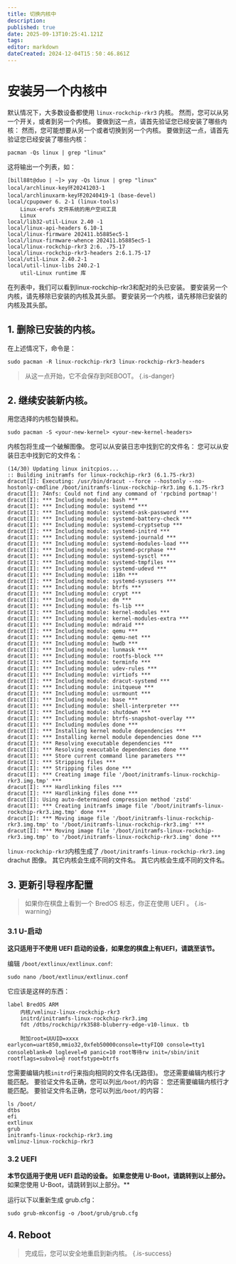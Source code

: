 ```yaml
---
title: 切换内核中
description:
published: true
date: 2025-09-13T10:25:41.121Z
tags:
editor: markdown
dateCreated: 2024-12-04T15：50：46.861Z
---
```


# 安装另一个内核中

默认情况下，大多数设备都使用 `linux-rockchip-rkr3` 内核。
然而，您可以从另一个开关，或者到另一个内核。
要做到这一点，请首先验证您已经安装了哪些内核：
然而，您可能想要从另一个或者切换到另一个内核。
要做到这一点，请首先验证您已经安装了哪些内核：

```
pacman -Qs linux | grep "linux"
```

这将输出一个列表，如：

```
[bill88t@duo | ~]> yay -Qs linux | grep "linux"
local/archlinux-key环20241203-1
local/archlinuxarm-key环20240419-1 (base-devel)
local/cpupower 6. 2-1 (linux-tools)
    Linux-erofs 文件系统的用户空间工具
    Linux
local/lib32-util-Linux 2.40 -1
local/linux-api-headers 6.10-1
local/linux-firmware 202411.b5885ec5-1
local/linux-firmware-whence 202411.b5885ec5-1
local/linux-rockchip-rkr3 2:6. .75-17
local/linux-rockchip-rkr3-headers 2:6.1.75-17
local/util-Linux 2.40.2-1
local/util-linux-libs 240.2-1
    util-Linux runtime 库
```

在列表中，我们可以看到linux-rockchip-rkr3和配对的头已安装。
要安装另一个内核，请先移除已安装的内核及其头部。
要安装另一个内核，请先移除已安装的内核及其头部。

## 1. 删除已安装的内核。

在上述情况下，命令是：

```
sudo pacman -R linux-rockchip-rkr3 linux-rockchip-rkr3-headers
```

> 从这一点开始，它不会保存到REBOOT。
> {.is-danger}

## 2. 继续安装新内核。

用您选择的内核包替换<your-new-kernel>和<your-new-kernel-headers>。

```
sudo pacman -S <your-new-kernel> <your-new-kernel-headers>
```

内核包将生成一个破解图像。 您可以从安装日志中找到它的文件名： 您可以从安装日志中找到它的文件名：

```
(14/30) Updating linux initcpios...
:: Building initramfs for linux-rockchip-rkr3 (6.1.75-rkr3)
dracut[I]: Executing: /usr/bin/dracut --force --hostonly --no-hostonly-cmdline /boot/initramfs-linux-rockchip-rkr3.img 6.1.75-rkr3
dracut[I]: 74nfs: Could not find any command of 'rpcbind portmap'!
dracut[I]: *** Including module: bash ***
dracut[I]: *** Including module: systemd ***
dracut[I]: *** Including module: systemd-ask-password ***
dracut[I]: *** Including module: systemd-battery-check ***
dracut[I]: *** Including module: systemd-cryptsetup ***
dracut[I]: *** Including module: systemd-initrd ***
dracut[I]: *** Including module: systemd-journald ***
dracut[I]: *** Including module: systemd-modules-load ***
dracut[I]: *** Including module: systemd-pcrphase ***
dracut[I]: *** Including module: systemd-sysctl ***
dracut[I]: *** Including module: systemd-tmpfiles ***
dracut[I]: *** Including module: systemd-udevd ***
dracut[I]: *** Including module: i18n ***
dracut[I]: *** Including module: systemd-sysusers ***
dracut[I]: *** Including module: btrfs ***
dracut[I]: *** Including module: crypt ***
dracut[I]: *** Including module: dm ***
dracut[I]: *** Including module: fs-lib ***
dracut[I]: *** Including module: kernel-modules ***
dracut[I]: *** Including module: kernel-modules-extra ***
dracut[I]: *** Including module: mdraid ***
dracut[I]: *** Including module: qemu ***
dracut[I]: *** Including module: qemu-net ***
dracut[I]: *** Including module: hwdb ***
dracut[I]: *** Including module: lunmask ***
dracut[I]: *** Including module: rootfs-block ***
dracut[I]: *** Including module: terminfo ***
dracut[I]: *** Including module: udev-rules ***
dracut[I]: *** Including module: virtiofs ***
dracut[I]: *** Including module: dracut-systemd ***
dracut[I]: *** Including module: initqueue ***
dracut[I]: *** Including module: usrmount ***
dracut[I]: *** Including module: base ***
dracut[I]: *** Including module: shell-interpreter ***
dracut[I]: *** Including module: shutdown ***
dracut[I]: *** Including module: btrfs-snapshot-overlay ***
dracut[I]: *** Including modules done ***
dracut[I]: *** Installing kernel module dependencies ***
dracut[I]: *** Installing kernel module dependencies done ***
dracut[I]: *** Resolving executable dependencies ***
dracut[I]: *** Resolving executable dependencies done ***
dracut[I]: *** Store current command line parameters ***
dracut[I]: *** Stripping files ***
dracut[I]: *** Stripping files done ***
dracut[I]: *** Creating image file '/boot/initramfs-linux-rockchip-rkr3.img.tmp' ***
dracut[I]: *** Hardlinking files ***
dracut[I]: *** Hardlinking files done ***
dracut[I]: Using auto-determined compression method 'zstd'
dracut[I]: *** Creating initramfs image file '/boot/initramfs-linux-rockchip-rkr3.img.tmp' done ***
dracut[I]: *** Moving image file '/boot/initramfs-linux-rockchip-rkr3.img.tmp' to '/boot/initramfs-linux-rockchip-rkr3.img' ***
dracut[I]: *** Moving image file '/boot/initramfs-linux-rockchip-rkr3.img.tmp' to '/boot/initramfs-linux-rockchip-rkr3.img' done ***
```

`linux-rockchip-rkr3`内核生成了 `/boot/initramfs-linux-rockchip-rkr3.img` drachut 图像。 其它内核会生成不同的文件名。 其它内核会生成不同的文件名。

## 3. 更新引导程序配置

> 如果你在棋盘上看到一个 BredOS 标志，你正在使用 UEFI 。
> {.is-warning}

### 3.1 U-启动

**这只适用于不使用 UEFI 启动的设备，如果您的棋盘上有UEFI，请跳至该节。**

编辑 `/boot/extlinux/extlinux.conf`:

```
sudo nano /boot/extlinux/extlinux.conf
```

它应该是这样的东西：

```
label BredOS ARM
    内核/vmlinuz-linux-rockchip-rkr3
    initrd/initramfs-linux-rockchip-rkr3.img
    fdt /dtbs/rockchip/rk3588-bluberry-edge-v10-linux. tb

    附加root=UUUID=xxxx earlycon=uart850,mmio32,0xfeb50000console=ttyFIQ0 console=tty1 consoleblank=0 loglevel=0 panic=10 root等待rw init=/sbin/init rootflags=subvol=@ rootfstype=btrfs
```

您需要编辑内核`initrd`行来指向相同的文件名(无路径)。
您还需要编辑内核行才能匹配。
要验证文件名正确，您可以列出`/boot/`的内容：
您还需要编辑内核行才能匹配。
要验证文件名正确，您可以列出`/boot/`的内容：

```
ls /boot/
dtbs  
efi  
extlinux  
grub  
initramfs-linux-rockchip-rkr3.img  
vmlinuz-linux-rockchip-rkr3
```

### 3.2 UEFI

**本节仅适用于使用 UEFI 启动的设备。 如果您使用 U-Boot，请跳转到以上部分。** 如果您使用 U-Boot，请跳转到以上部分。\*\*

运行以下以重新生成 grub.cfg：

```
sudo grub-mkconfig -o /boot/grub/grub.cfg
```

## 4. Reboot

> 完成后，您可以安全地重启到新内核。
> {.is-success}
